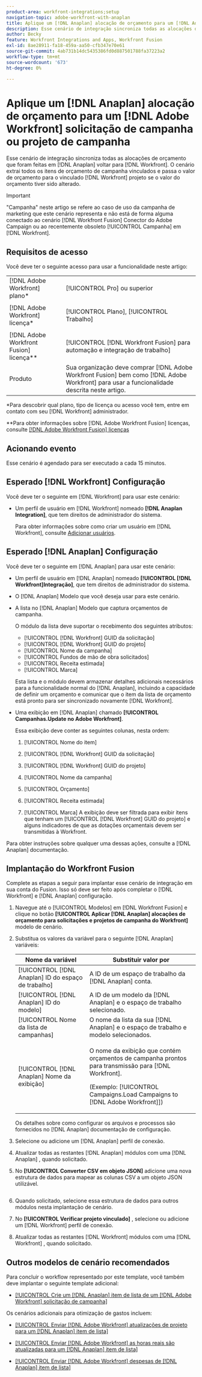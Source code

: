 ```yaml
---
product-area: workfront-integrations;setup
navigation-topic: adobe-workfront-with-anaplan
title: Aplique um [!DNL Anaplan] alocação de orçamento para um [!DNL Adobe Workfront] solicitação de campanha ou projeto de campanha
description: Esse cenário de integração sincroniza todas as alocações de orçamento que foram feitas em [!DNL Anaplan] voltar para [!DNL Workfront]. O cenário extrai todos os itens de orçamento de campanha vinculados e passa o valor orçado para o projeto do Workfront vinculado, se o valor de orçamento tiver sido alterado.
author: Becky
feature: Workfront Integrations and Apps, Workfront Fusion
exl-id: 8ae28911-fa18-459a-aa50-cfb347e70e61
source-git-commit: 4ab731b14dc5435386fd0d887501788fa37223a2
workflow-type: tm+mt
source-wordcount: '673'
ht-degree: 0%

---
```


# Aplique um [!DNL Anaplan] alocação de orçamento para um [!DNL Adobe Workfront] solicitação de campanha ou projeto de campanha

Esse cenário de integração sincroniza todas as alocações de orçamento que foram feitas em [!DNL Anaplan] voltar para [!DNL Workfront]. O cenário extrai todos os itens de orçamento de campanha vinculados e passa o valor de orçamento para o vinculado [!DNL Workfront] projeto se o valor do orçamento tiver sido alterado.

>[!IMPORTANT]
>
>&quot;Campanha&quot; neste artigo se refere ao caso de uso da campanha de marketing que este cenário representa e não está de forma alguma conectado ao cenário [!DNL Workfront Fusion] Conector do Adobe Campaign ou ao recentemente obsoleto [!UICONTROL Campanha] em [!DNL Workfront].


## Requisitos de acesso

Você deve ter o seguinte acesso para usar a funcionalidade neste artigo:

<table style="table-layout:auto"> 
 <col> 
 <col> 
 <tbody> 
  <tr> 
   <td role="rowheader">[!DNL Adobe Workfront] plano*</td> 
   <td> <p>[!UICONTROL Pro] ou superior</p> </td> 
  </tr> 
  <tr data-mc-conditions=""> 
   <td role="rowheader">[!DNL Adobe Workfront] licença*</td> 
   <td> <p>[!UICONTROL Plano], [!UICONTROL Trabalho]</p> </td> 
  </tr> 
  <tr> 
   <td role="rowheader">[!DNL Adobe Workfront Fusion] licença**</td> 
   <td> <p>[!UICONTROL [!DNL Workfront Fusion] para automação e integração de trabalho] </p> </td> 
  </tr> 
  <tr> 
   <td role="rowheader">Produto</td> 
   <td>Sua organização deve comprar [!DNL Adobe Workfront Fusion] bem como [!DNL Adobe Workfront] para usar a funcionalidade descrita neste artigo.</td> 
  </tr> 
 </tbody> 
</table>

&#42;Para descobrir qual plano, tipo de licença ou acesso você tem, entre em contato com seu [!DNL Workfront] administrador.

&#42;&#42;Para obter informações sobre [!DNL Adobe Workfront Fusion] licenças, consulte [[!DNL Adobe Workfront Fusion] licenças](../../workfront-fusion/get-started/license-automation-vs-integration.md)

## Acionando evento

Esse cenário é agendado para ser executado a cada 15 minutos.

## Esperado [!DNL Workfront] Configuração

Você deve ter o seguinte em [!DNL Workfront] para usar este cenário:

* Um perfil de usuário em [!DNL Workfront] nomeado **[!DNL Anaplan Integration]**, que tem direitos de administrador do sistema.

   Para obter informações sobre como criar um usuário em [!DNL Workfront], consulte [Adicionar usuários](../../administration-and-setup/add-users/create-and-manage-users/add-users.md).

## Esperado [!DNL Anaplan] Configuração

Você deve ter o seguinte em [!DNL Anaplan] para usar este cenário:

* Um perfil de usuário em [!DNL Anaplan] nomeado **[!UICONTROL [!DNL Workfront]Integração]**, que tem direitos de administrador do sistema.
* O [!DNL Anaplan] Modelo que você deseja usar para este cenário.
* A lista no [!DNL Anaplan] Modelo que captura orçamentos de campanha.

   O módulo da lista deve suportar o recebimento dos seguintes atributos:

   * [!UICONTROL [!DNL Workfront] GUID da solicitação]
   * [!UICONTROL [!DNL Workfront] GUID do projeto]
   * [!UICONTROL Nome da campanha]
   * [!UICONTROL Fundos de mão de obra solicitados]
   * [!UICONTROL Receita estimada]
   * [!UICONTROL Marca]

   Esta lista e o módulo devem armazenar detalhes adicionais necessários para a funcionalidade normal do [!DNL Anaplan], incluindo a capacidade de definir um orçamento e comunicar que o item da lista de orçamento está pronto para ser sincronizado novamente [!DNL Workfront].

* Uma exibição em [!DNL Anaplan] chamado **[!UICONTROL Campanhas.Update no Adobe Workfront]**.

   Essa exibição deve conter as seguintes colunas, nesta ordem:

   1. [!UICONTROL Nome do item]

   2. [!UICONTROL [!DNL Workfront] GUID da solicitação]

   3. [!UICONTROL [!DNL Workfront] GUID do projeto]

   4. [!UICONTROL Nome da campanha]

   5. [!UICONTROL Orçamento]

   6. [!UICONTROL Receita estimada]

   7. [!UICONTROL Marca]
   A exibição deve ser filtrada para exibir itens que tenham um [!UICONTROL [!DNL Workfront] GUID do projeto] e alguns indicadores de que as dotações orçamentais devem ser transmitidas à Workfront.

Para obter instruções sobre qualquer uma dessas ações, consulte a [!DNL Anaplan] documentação.

## Implantação do Workfront Fusion

Complete as etapas a seguir para implantar esse cenário de integração em sua conta do Fusion. Isso só deve ser feito após completar o [!DNL Workfront] e [!DNL Anaplan] configuração.

1. Navegue até o [!UICONTROL Modelos] em [!DNL Workfront Fusion] e clique no botão **[!UICONTROL Aplicar [!DNL Anaplan] alocações de orçamento para solicitações e projetos de campanha do Workfront]** modelo de cenário.
1. Substitua os valores da variável para o seguinte [!DNL Anaplan] variáveis:

   <table style="table-layout:auto"> 
    <col> 
    </col> 
    <col> 
    </col> 
    <thead> 
     <tr> 
      <th>Nome da variável</th> 
      <th>Substituir valor por</th> 
     </tr> 
    </thead> 
    <tbody> 
     <tr> 
      <td role="rowheader">[!UICONTROL [!DNL Anaplan] ID do espaço de trabalho]</td> 
      <td>A ID de um espaço de trabalho da [!DNL Anaplan] conta.</td> 
     </tr> 
     <tr> 
      <td role="rowheader">[!UICONTROL [!DNL Anaplan] ID do modelo] </td> 
      <td>A ID de um modelo da [!DNL Anaplan] e o espaço de trabalho selecionado.</td> 
     </tr> 
     <tr> 
      <td role="rowheader">[!UICONTROL Nome da lista de campanhas]</td> 
      <td>O nome da lista da sua [!DNL Anaplan] e o espaço de trabalho e modelo selecionados.</td> 
     </tr> 
     <tr> 
      <td role="rowheader">[!UICONTROL [!DNL Anaplan] Nome da exibição]</td> 
      <td> <p>O nome da exibição que contém orçamentos de campanha prontos para transmissão para [!DNL Workfront].</p> <p>(Exemplo: [!UICONTROL Campaigns.Load Campaigns to [!DNL Adobe Workfront]]) </p> </td> 
     </tr> 
    </tbody> 
   </table>

   Os detalhes sobre como configurar os arquivos e processos são fornecidos no [!DNL Anaplan] documentação de configuração.

1. Selecione ou adicione um [!DNL Anaplan] perfil de conexão.
1. Atualizar todas as restantes [!DNL Anaplan] módulos com uma [!DNL Anaplan] , quando solicitado.
1. No **[!UICONTROL Converter CSV em objeto JSON]** adicione uma nova estrutura de dados para mapear as colunas CSV a um objeto JSON utilizável.

   <!-- [Copy](javascript:void(0);) -->
   <pre></pre>

1. Quando solicitado, selecione essa estrutura de dados para outros módulos nesta implantação de cenário.
1. No **[!UICONTROL Verificar projeto vinculado]** , selecione ou adicione um [!DNL Workfront] perfil de conexão.
1. Atualizar todas as restantes [!DNL Workfront] módulos com uma [!DNL Workfront] , quando solicitado.

## Outros modelos de cenário recomendados

Para concluir o workflow representado por este template, você também deve implantar o seguinte template adicional:

* [[!UICONTROL Crie um [!DNL Anaplan] item de lista de um [!DNL Adobe Workfront] solicitação de campanha]](../../workfront-integrations-and-apps/adobe-workfront-with-anaplan/create-an-anaplan-list-item-from-a-workfront-campaign-request.md)

Os cenários adicionais para otimização de gastos incluem:

* [[!UICONTROL Enviar [!DNL Adobe Workfront] atualizações de projeto para um [!DNL Anaplan] item de lista]](../../workfront-integrations-and-apps/adobe-workfront-with-anaplan/send-workfront-project-updates-to-anaplan-list-item.md)

* [[!UICONTROL Enviar [!DNL Adobe Workfront] as horas reais são atualizadas para um [!DNL Anaplan] item de lista]](../../workfront-integrations-and-apps/adobe-workfront-with-anaplan/send-workfront-project-actual-hours-updates-to-anaplan-list-item.md)

* [[!UICONTROL Enviar [!DNL Adobe Workfront] despesas de [!DNL Anaplan] item de lista]](../../workfront-integrations-and-apps/adobe-workfront-with-anaplan/send-workfront-project-expenses-to-anaplan-list-item.md)

